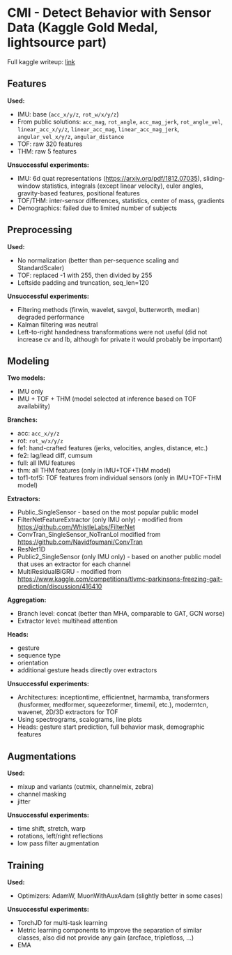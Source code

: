 # CMI - Detect Behavior with Sensor Data (Kaggle Gold Medal, lightsource part)

Full kaggle writeup: [link](https://www.kaggle.com/competitions/cmi-detect-behavior-with-sensor-data/writeups/11th-place-solution)

## Features

**Used:**
- IMU: base (`acc_x/y/z`, `rot_w/x/y/z`)
- From public solutions: `acc_mag`, `rot_angle`, `acc_mag_jerk`, `rot_angle_vel`, `linear_acc_x/y/z`, `linear_acc_mag`, `linear_acc_mag_jerk`, `angular_vel_x/y/z`, `angular_distance`
- TOF: raw 320 features
- THM: raw 5 features

**Unsuccessful experiments:**
- IMU: 6d quat representations (https://arxiv.org/pdf/1812.07035), sliding-window statistics, integrals (except linear velocity), euler angles, gravity-based features, positional features
- TOF/THM: inter-sensor differences, statistics, center of mass, gradients
- Demographics: failed due to limited number of subjects

## Preprocessing

**Used:**
- No normalization (better than per-sequence scaling and StandardScaler)
- TOF: replaced -1 with 255, then divided by 255
- Leftside padding and truncation, seq_len=120
 
**Unsuccessful experiments:**
- Filtering methods (firwin, wavelet, savgol, butterworth, median) degraded performance
- Kalman filtering was neutral
- Left-to-right handedness transformations were not useful (did not increase cv and lb, although for private it would probably be important)

## Modeling

**Two models:**
- IMU only
- IMU + TOF + THM (model selected at inference based on TOF availability)

**Branches:**
- acc: `acc_x/y/z`
- rot: `rot_w/x/y/z`
- fe1: hand-crafted features (jerks, velocities, angles, distance,
etc.)
- fe2: lag/lead diff, cumsum
- full: all IMU features
- thm: all THM features (only in IMU+TOF+THM model)
- tof1-tof5: TOF features from individual sensors (only in IMU+TOF+THM model)

**Extractors:**
- Public_SingleSensor - based on the most popular public model
- FilterNetFeatureExtractor (only IMU only) - modified from https://github.com/WhistleLabs/FilterNet
- ConvTran_SingleSensor_NoTranLol modified from https://github.com/Navidfoumani/ConvTran
- ResNet1D
- Public2_SingleSensor (only IMU only) - based on another public model that uses an extractor for each channel
- MultiResidualBiGRU - modified from https://www.kaggle.com/competitions/tlvmc-parkinsons-freezing-gait-prediction/discussion/416410

**Aggregation:**
- Branch level: concat (better than MHA, comparable to GAT, GCN worse)
- Extractor level: multihead attention

**Heads:**
- gesture
- sequence type
- orientation
- additional gesture heads directly over extractors

**Unsuccessful experiments:**
- Architectures: inceptiontime, efficientnet, harmamba, transformers (husformer, medformer, squeezeformer, timemil, etc.), moderntcn, wavenet, 2D/3D extractors for TOF
- Using spectrograms, scalograms, line plots
- Heads: gesture start prediction, full behavior mask, demographic features

## Augmentations

**Used:**
- mixup and variants (cutmix, channelmix, zebra)
- channel masking
- jitter

**Unsuccessful experiments:**
- time shift, stretch, warp
- rotations, left/right reflections
- low pass filter augmentation

## Training

**Used:**
- Optimizers: AdamW, MuonWithAuxAdam (slightly better in some cases)

**Unsuccessful experiments:**
- TorchJD for multi-task learning
- Metric learning components to improve the separation of similar classes, also did not provide any gain (arcface, tripletloss, ...)
- EMA
